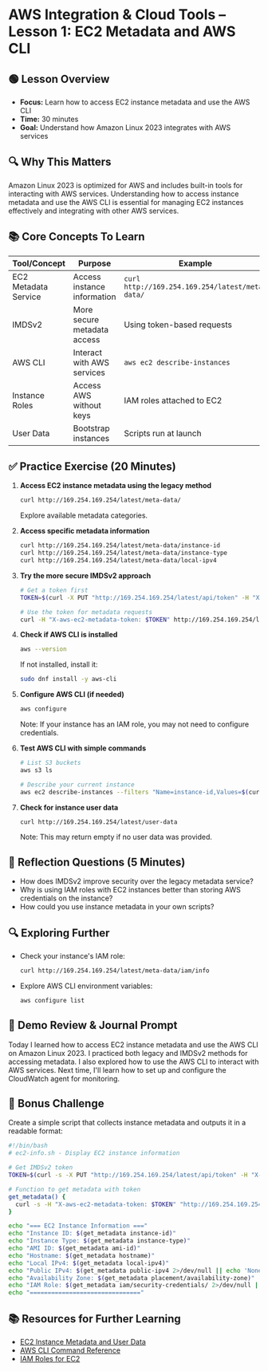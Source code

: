 # AWS Integration & Cloud Tools – Lesson 1: EC2 Metadata and AWS CLI

## 🟢 Lesson Overview
- **Focus:** Learn how to access EC2 instance metadata and use the AWS CLI
- **Time:** 30 minutes
- **Goal:** Understand how Amazon Linux 2023 integrates with AWS services

## 🔍 Why This Matters
Amazon Linux 2023 is optimized for AWS and includes built-in tools for interacting with AWS services. Understanding how to access instance metadata and use the AWS CLI is essential for managing EC2 instances effectively and integrating with other AWS services.

## 📚 Core Concepts To Learn

| Tool/Concept | Purpose | Example |
|--------------|---------|---------|
| EC2 Metadata Service | Access instance information | `curl http://169.254.169.254/latest/meta-data/` |
| IMDSv2 | More secure metadata access | Using token-based requests |
| AWS CLI | Interact with AWS services | `aws ec2 describe-instances` |
| Instance Roles | Access AWS without keys | IAM roles attached to EC2 |
| User Data | Bootstrap instances | Scripts run at launch |

## ✅ Practice Exercise (20 Minutes)

1. **Access EC2 instance metadata using the legacy method**
   ```bash
   curl http://169.254.169.254/latest/meta-data/
   ```
   Explore available metadata categories.

2. **Access specific metadata information**
   ```bash
   curl http://169.254.169.254/latest/meta-data/instance-id
   curl http://169.254.169.254/latest/meta-data/instance-type
   curl http://169.254.169.254/latest/meta-data/local-ipv4
   ```

3. **Try the more secure IMDSv2 approach**
   ```bash
   # Get a token first
   TOKEN=$(curl -X PUT "http://169.254.169.254/latest/api/token" -H "X-aws-ec2-metadata-token-ttl-seconds: 21600")
   
   # Use the token for metadata requests
   curl -H "X-aws-ec2-metadata-token: $TOKEN" http://169.254.169.254/latest/meta-data/ami-id
   ```

4. **Check if AWS CLI is installed**
   ```bash
   aws --version
   ```
   If not installed, install it:
   ```bash
   sudo dnf install -y aws-cli
   ```

5. **Configure AWS CLI (if needed)**
   ```bash
   aws configure
   ```
   Note: If your instance has an IAM role, you may not need to configure credentials.

6. **Test AWS CLI with simple commands**
   ```bash
   # List S3 buckets
   aws s3 ls
   
   # Describe your current instance
   aws ec2 describe-instances --filters "Name=instance-id,Values=$(curl -s http://169.254.169.254/latest/meta-data/instance-id)"
   ```

7. **Check for instance user data**
   ```bash
   curl http://169.254.169.254/latest/user-data
   ```
   Note: This may return empty if no user data was provided.

## 🧠 Reflection Questions (5 Minutes)
- How does IMDSv2 improve security over the legacy metadata service?
- Why is using IAM roles with EC2 instances better than storing AWS credentials on the instance?
- How could you use instance metadata in your own scripts?

## 🔍 Exploring Further
- Check your instance's IAM role:
  ```bash
  curl http://169.254.169.254/latest/meta-data/iam/info
  ```
- Explore AWS CLI environment variables:
  ```bash
  aws configure list
  ```

## 📝 Demo Review & Journal Prompt
Today I learned how to access EC2 instance metadata and use the AWS CLI on Amazon Linux 2023.
I practiced both legacy and IMDSv2 methods for accessing metadata.
I also explored how to use the AWS CLI to interact with AWS services.
Next time, I'll learn how to set up and configure the CloudWatch agent for monitoring.

## 🌟 Bonus Challenge
Create a simple script that collects instance metadata and outputs it in a readable format:

```bash
#!/bin/bash
# ec2-info.sh - Display EC2 instance information

# Get IMDSv2 token
TOKEN=$(curl -s -X PUT "http://169.254.169.254/latest/api/token" -H "X-aws-ec2-metadata-token-ttl-seconds: 21600")

# Function to get metadata with token
get_metadata() {
  curl -s -H "X-aws-ec2-metadata-token: $TOKEN" "http://169.254.169.254/latest/meta-data/$1"
}

echo "=== EC2 Instance Information ==="
echo "Instance ID: $(get_metadata instance-id)"
echo "Instance Type: $(get_metadata instance-type)"
echo "AMI ID: $(get_metadata ami-id)"
echo "Hostname: $(get_metadata hostname)"
echo "Local IPv4: $(get_metadata local-ipv4)"
echo "Public IPv4: $(get_metadata public-ipv4 2>/dev/null || echo 'None')"
echo "Availability Zone: $(get_metadata placement/availability-zone)"
echo "IAM Role: $(get_metadata iam/security-credentials/ 2>/dev/null || echo 'None')"
echo "==============================="
```

## 📚 Resources for Further Learning
- [EC2 Instance Metadata and User Data](https://docs.aws.amazon.com/AWSEC2/latest/UserGuide/ec2-instance-metadata.html)
- [AWS CLI Command Reference](https://awscli.amazonaws.com/v2/documentation/api/latest/index.html)
- [IAM Roles for EC2](https://docs.aws.amazon.com/AWSEC2/latest/UserGuide/iam-roles-for-amazon-ec2.html)
